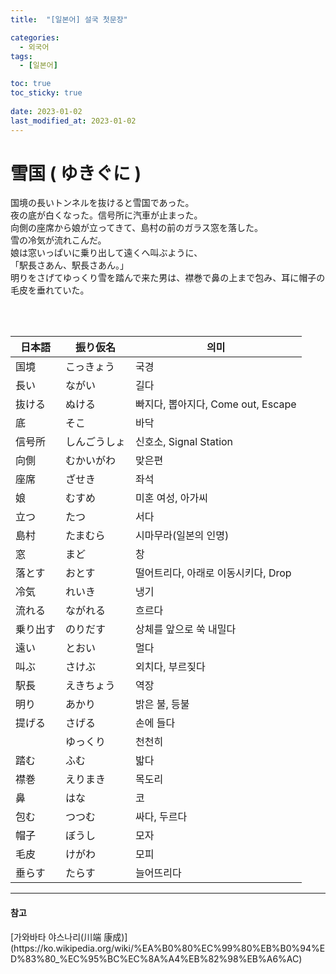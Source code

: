 ```yaml
---
title:  "[일본어] 설국 첫문장"

categories:
  - 외국어
tags:
  - [일본어]

toc: true
toc_sticky: true
 
date: 2023-01-02
last_modified_at: 2023-01-02
---
```


<h1>雪国 ( ゆきぐに )</h1>

国境の長いトンネルを抜けると雪国であった。  
夜の底が白くなった。信号所に汽車が止まった。  
向側の座席から娘が立ってきて、島村の前のガラス窓を落した。  
雪の冷気が流れこんだ。  
娘は窓いっぱいに乗り出して遠くへ叫ぶように、  
「駅長さあん、駅長さあん。」  
明りをさげてゆっくり雪を踏んで来た男は、襟巻で鼻の上まで包み、耳に帽子の毛皮を垂れていた。  

<br/>
<br/>

|日本語|振り仮名|의미|
|---|---|---|
|国境|こっきょう|국경|
|長い|ながい|길다|
|抜ける|ぬける|빠지다, 뽑아지다, Come out, Escape|
|底|そこ|바닥|
|信号所|しんごうしょ|신호소, Signal Station|
|向側|むかいがわ|맞은편|
|座席|ざせき|좌석|
|娘|むすめ|미혼 여성, 아가씨|
|立つ|たつ|서다|
|島村|たまむら|시마무라(일본의 인명)|
|窓|まど|창|
|落とす|おとす|떨어트리다, 아래로 이동시키다, Drop|
|冷気|れいき|냉기|
|流れる|ながれる|흐르다|
|乗り出す|のりだす|상체를 앞으로 쑥 내밀다|
|遠い|とおい|멀다|
|叫ぶ|さけぶ|외치다, 부르짖다|
|駅長|えきちょう|역장|
|明り|あかり|밝은 불, 등불|
|提げる|さげる|손에 들다|
||ゆっくり|천천히|
|踏む|ふむ|밟다|
|襟巻|えりまき|목도리|
|鼻|はな|코|
|包む|つつむ|싸다, 두르다|
|帽子|ぼうし|모자|
|毛皮|けがわ|모피|
|垂らす|たらす|늘어뜨리다|

---
<h4>참고</h4>
[가와바타 야스나리(川端 康成)](https://ko.wikipedia.org/wiki/%EA%B0%80%EC%99%80%EB%B0%94%ED%83%80_%EC%95%BC%EC%8A%A4%EB%82%98%EB%A6%AC)